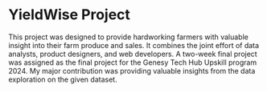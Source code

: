 # YieldWise Project
This project was designed to provide hardworking farmers with valuable insight into their farm produce and sales.
It combines the joint effort of data analysts, product designers, and web developers.
A two-week final project was assigned as the final project for the Genesy Tech Hub Upskill program 2024.
My major contribution was providing valuable insights from the data exploration on the given dataset.
